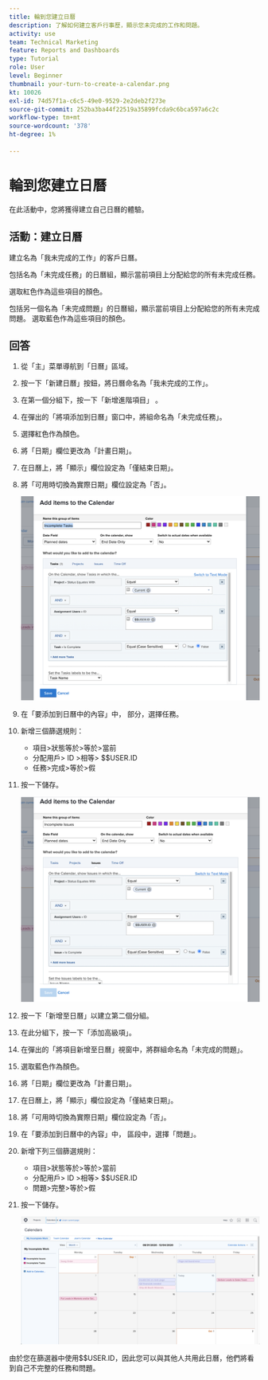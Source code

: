 ```yaml
---
title: 輪到您建立日曆
description: 了解如何建立客戶行事歷，顯示您未完成的工作和問題。
activity: use
team: Technical Marketing
feature: Reports and Dashboards
type: Tutorial
role: User
level: Beginner
thumbnail: your-turn-to-create-a-calendar.png
kt: 10026
exl-id: 74d57f1a-c6c5-49e0-9529-2e2deb2f273e
source-git-commit: 252ba3ba44f22519a35899fcda9c6bca597a6c2c
workflow-type: tm+mt
source-wordcount: '378'
ht-degree: 1%

---
```


# 輪到您建立日曆

在此活動中，您將獲得建立自己日曆的體驗。

## 活動：建立日曆

建立名為「我未完成的工作」的客戶日曆。

包括名為「未完成任務」的日曆組，顯示當前項目上分配給您的所有未完成任務。

選取紅色作為這些項目的顏色。

包括另一個名為「未完成問題」的日曆組，顯示當前項目上分配給您的所有未完成問題。 選取藍色作為這些項目的顏色。

## 回答

1. 從「主」菜單導航到「日曆」區域。
1. 按一下「新建日曆」按鈕，將日曆命名為「我未完成的工作」。
1. 在第一個分組下，按一下「新增進階項目」 。
1. 在彈出的「將項添加到日曆」窗口中，將組命名為「未完成任務」。
1. 選擇紅色作為顏色。
1. 將「日期」欄位更改為「計畫日期」。
1. 在日曆上，將「顯示」欄位設定為「僅結束日期」。
1. 將「可用時切換為實際日期」欄位設定為「否」。

   ![將項目新增至日曆的畫面影像](assets/calendar-activity-1.png)

1. 在「要添加到日曆中的內容」中， 部分，選擇任務。
1. 新增三個篩選規則：

   * 項目>狀態等於>等於>當前
   * 分配用戶> ID >相等> $$USER.ID
   * 任務>完成>等於>假

1. 按一下儲存。

   ![將項目新增至日曆的畫面影像](assets/calendar-activity-2.png)

1. 按一下「新增至日曆」以建立第二個分組。
1. 在此分組下，按一下「添加高級項」。
1. 在彈出的「將項目新增至日曆」視窗中，將群組命名為「未完成的問題」。
1. 選取藍色作為顏色。
1. 將「日期」欄位更改為「計畫日期」。
1. 在日曆上，將「顯示」欄位設定為「僅結束日期」。
1. 將「可用時切換為實際日期」欄位設定為「否」。
1. 在「要添加到日曆中的內容」中， 區段中，選擇「問題」。
1. 新增下列三個篩選規則：

   * 項目>狀態等於>等於>當前
   * 分配用戶> ID >相等> $$USER.ID
   * 問題>完整>等於>假

1. 按一下儲存。

   ![將項目新增至日曆的畫面影像](assets/calendar-activity-3.png)

由於您在篩選器中使用$$USER.ID，因此您可以與其他人共用此日曆，他們將看到自己不完整的任務和問題。
